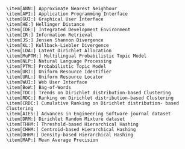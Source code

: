 	\item[ANN:] Approximate Nearest Neighbour
	\item[API:] Application Programming Interface
	\item[GUI:] Graphical User Interface
	\item[HE:] Hellinger Distance
	\item[IDE:] Integrated Development Environment 	
	\item[IR:] Information Retrieval
	\item[JS:] Jensen Shannon Divergence
	\item[KL:] Kullback-Liebler Divergence
	\item[LDA:] Latent Dirichlet Allocation
	\item[MuPTM:] Multilingual Probabilistic Topic Model
	\item[NLP:] Natural Language Processing
	\item[PTM:] Probabilistic Topic Model
	\item[URI:] Uniform Resource Identifier
	\item[URL:] Uniform Resource Locator
	\item[WUI:] Web User Interface
	\item[BoW:] Bag-of-Words
	\item[TDC:] Trends on Dirichlet distribution-based Clustering
	\item[RDC:] Ranking on Dirichlet distribution-based Clustering
	\item[CRDC:] Cumulative Ranking on Dirichlet distribution- based Clustering 
	\item[AIES:] Advances in Engineering Software journal dataset
	\item[DRM:] Dirichlet Random Mixture dataset
	\item[THHM:] Threshold-based Hierarchical Hashing
	\item[CHHM:] Centroid-based Hierarchical Hashing
	\item[DHHM:] Density-based Hierarchical Hashing
	\item[MAP:] Mean Average Precision